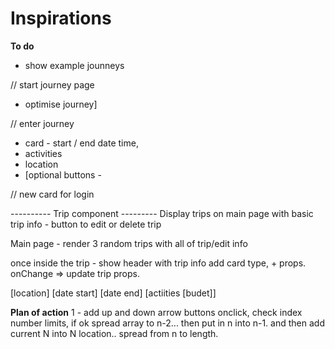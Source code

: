 # Inspirations

**To do**

- show example jounneys

// start journey page

- optimise journey]

// enter journey

- card - start / end date time,
- activities
- location
- [optional buttons -

// new card for login

---------- Trip component ---------
Display trips on main page with basic trip info - button to edit or delete trip

Main page - render 3 random trips with all of trip/edit info

once inside the trip - show header with trip info
add card
type, + props.
onChange => update trip props.

<add legs card>
[location]
[date start]
[date end]
[actiities
[budet]]

**Plan of action**
1 - add up and down arrow buttons
onclick, check index number limits,
if ok spread array to n-2... then put in n into n-1. and then add current N into N location.. spread from n to length.
